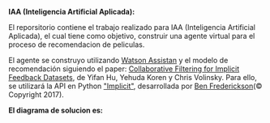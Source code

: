 <b>IAA (Inteligencia Artificial Aplicada):</b>

El reporsitorio contiene el trabajo realizado para IAA (Inteligencia Artificial Aplicada), el cual tiene como objetivo, construir una agente virtual para el proceso de recomendacion de peliculas.

El agente se construyo utilizando <a href="https://cloud.ibm.com/docs/services/assistant?topic=assistant-getting-started#getting-started">Watson Assistan</a> y el modelo de recomendación siguiendo el paper: <a href="http://yifanhu.net/PUB/cf.pdf">Collaborative Filtering for Implicit Feedback Datasets</a>, de Yifan Hu, Yehuda Koren y Chris Volinsky. Para ello, se utilizará la API en Python <a href="https://github.com/benfred/implicit">"Implicit"</a>, desarrollada por <a href="https://implicit.readthedocs.io/en/latest/">Ben Frederickson</a>(© Copyright 2017).

<b>El diagrama de solucion es:</b>




